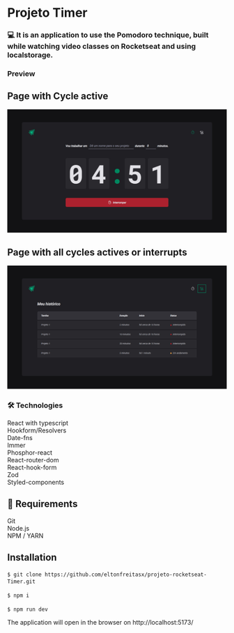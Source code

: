 # Projeto Timer

### 💻 It is an application to use the Pomodoro technique, built while watching video classes on Rocketseat and using localstorage.

### Preview

## Page with Cycle active

<img src="./src/assets/readme/igniteTimer.jpg" />

## Page with all cycles actives or interrupts

<img src="./src/assets/readme/igniteHistory.jpg" />

### 🛠️ Technologies 
React with typescript <br/>
Hookform/Resolvers <br/>
Date-fns <br/>
Immer <br/>
Phosphor-react <br/>
React-router-dom <br/>
React-hook-form <br/>
Zod <br/>
Styled-components <br/>

## 🧲 Requirements 
Git<br/>
Node.js <br/>
NPM / YARN

## Installation

```
$ git clone https://github.com/eltonfreitasx/projeto-rocketseat-Timer.git

$ npm i 

$ npm run dev 
```

The application will open in the browser on  http://localhost:5173/

